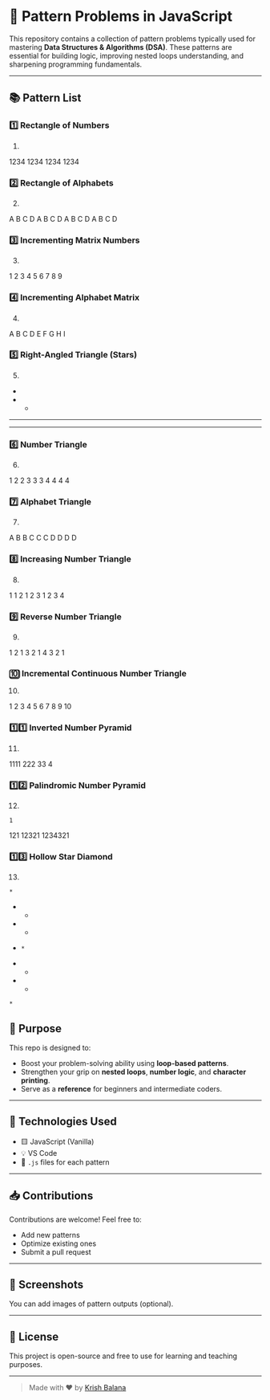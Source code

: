 # 🎯 Pattern Problems in JavaScript

This repository contains a collection of pattern problems typically used for mastering **Data Structures & Algorithms (DSA)**. These patterns are essential for building logic, improving nested loops understanding, and sharpening programming fundamentals.

---

## 📚 Pattern List

### 1️⃣ Rectangle of Numbers

1.
 1234
 1234
 1234
 1234
### 2️⃣ Rectangle of Alphabets
 2.
 A B C D
 A B C D
 A B C D
 A B C D
### 3️⃣ Incrementing Matrix Numbers
 3.
 1 2 3
 4 5 6
 7 8 9
### 4️⃣ Incrementing Alphabet Matrix
 4.
 A B C 
 D E F
 G H I
### 5️⃣ Right-Angled Triangle (Stars)
 5.
 *
 * *
 * * *
 * * * *
### 6️⃣ Number Triangle
 6.
 1
 2 2
 3 3 3
 4 4 4 4
### 7️⃣ Alphabet Triangle
 7.
 A 
 B B 
 C C C 
 D D D D
### 8️⃣ Increasing Number Triangle
 8.
 1 
 1 2 
 1 2 3
 1 2 3 4
### 9️⃣ Reverse Number Triangle
 9.
 1 
 2 1 
 3 2 1
 4 3 2 1
### 🔟 Incremental Continuous Number Triangle
 10.
 1
 2 3
 4 5 6
 7 8 9 10
### 1️⃣1️⃣ Inverted Number Pyramid
 11.
 1111
  222 
   33
    4
 ### 1️⃣2️⃣ Palindromic Number Pyramid
 12.
    1
   121
  12321
 1234321
 ### 1️⃣3️⃣ Hollow Star Diamond


 
 13.
    *
   * *
  *   *
 *     *
  *   *
   * *
    * 
## 📌 Purpose

This repo is designed to:
- Boost your problem-solving ability using **loop-based patterns**.
- Strengthen your grip on **nested loops**, **number logic**, and **character printing**.
- Serve as a **reference** for beginners and intermediate coders.

---

## 🧠 Technologies Used

- 🟨 JavaScript (Vanilla)
- 💡 VS Code
- 📄 `.js` files for each pattern

---

## 📥 Contributions

Contributions are welcome! Feel free to:
- Add new patterns
- Optimize existing ones
- Submit a pull request

---

## 📸 Screenshots

You can add images of pattern outputs (optional).

---

## 📝 License

This project is open-source and free to use for learning and teaching purposes.

---

> Made with ❤️ by [Krish Balana](https://github.com/Krrishbalana)
